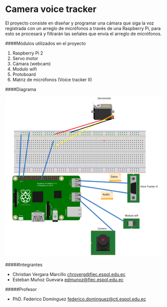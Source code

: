 # Camera voice tracker
<dl>
El proyecto consiste en diseñar y programar una cámara que siga la voz registrada con un arreglo de micrófonos a través de una Raspberry Pi, para esto se procesará y filtrarán las señales que envía el arreglo de micrófonos.
<dl>

####Módulos utilizados en el proyecto
  1. Raspberry Pi 2
  2. Servo motor
  3. Cámara (webcam)
  4. Modulo wifi
  5. Protoboard
  6. Matriz de micrófonos (Voice tracker II)

####Diagrama

![alt text](https://github.com/edmunoz/CameraVoiceTracker/blob/master/Diagrama/Imagenes/esquema.png "Diagrama")

#####Integrantes
  *  Christian Vergara Marcillo [chroverg@fiec.espol.edu.ec](https://www.gmail.com)
  *  Esteban Muñoz Guevara [edmunoz@fiec.espol.edu.ec](https://www.gmail.com)

#####Profesor
  *  PhD. Federico Domínguez [federico.dominguez@cti.espol.edu.ec](https://www.gmail.com)
